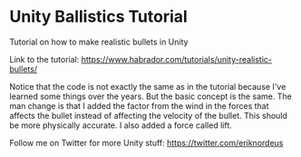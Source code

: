 # Unity Ballistics Tutorial

Tutorial on how to make realistic bullets in Unity

Link to the tutorial: https://www.habrador.com/tutorials/unity-realistic-bullets/

Notice that the code is not exactly the same as in the tutorial because I've learned some things over the years. But the basic concept is the same. The man change is that I added the factor from the wind in the forces that affects the bullet instead of affecting the velocity of the bullet. This should be more physically accurate. I also added a force called lift. 

Follow me on Twitter for more Unity stuff: https://twitter.com/eriknordeus
